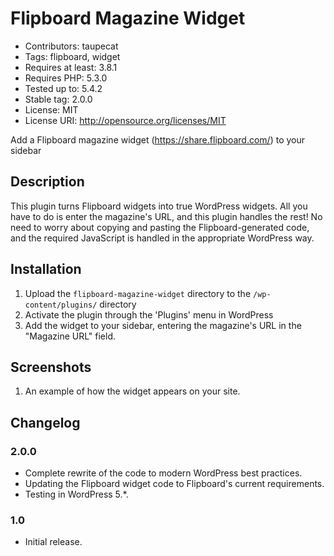 # Flipboard Magazine Widget

* Contributors: taupecat
* Tags: flipboard, widget
* Requires at least: 3.8.1
* Requires PHP: 5.3.0
* Tested up to: 5.4.2
* Stable tag: 2.0.0
* License: MIT
* License URI: http://opensource.org/licenses/MIT

Add a Flipboard magazine widget (https://share.flipboard.com/) to your sidebar

## Description

This plugin turns Flipboard widgets into true WordPress widgets.  All you have
to do is enter the magazine's URL, and this plugin handles the rest!  No need to
worry about copying and pasting the Flipboard-generated code, and the required
JavaScript is handled in the appropriate WordPress way.

## Installation

1. Upload the `flipboard-magazine-widget` directory to the `/wp-content/plugins/` directory
1. Activate the plugin through the 'Plugins' menu in WordPress
1. Add the widget to your sidebar, entering the magazine's URL in the "Magazine URL" field.

## Screenshots

1. An example of how the widget appears on your site.

## Changelog

### 2.0.0
* Complete rewrite of the code to modern WordPress best practices.
* Updating the Flipboard widget code to Flipboard's current requirements.
* Testing in WordPress 5.*.

### 1.0
* Initial release.
